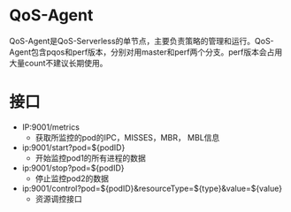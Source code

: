 # QoS-Agent
QoS-Agent是QoS-Serverless的单节点，主要负责策略的管理和运行。QoS-Agent包含pqos和perf版本，分别对用master和perf两个分支。perf版本会占用大量count不建议长期使用。

# 接口
 * IP:9001/metrics
    * 获取所监控的pod的IPC，MISSES，MBR， MBL信息
 * ip:9001/start?pod=${podID}
    * 开始监控pod1的所有进程的数据
 * ip:9001/stop?pod=${podID}
    * 停止监控pod2的数据
 * ip:9001/control?pod=${podID}&resourceType=${type}&value=${value}
    * 资源调控接口

